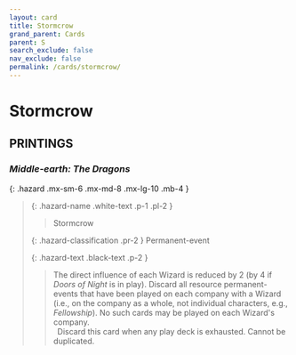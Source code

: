 ```yaml
---
layout: card
title: Stormcrow
grand_parent: Cards
parent: S
search_exclude: false
nav_exclude: false
permalink: /cards/stormcrow/
---
```


# Stormcrow


## PRINTINGS


### _Middle-earth: The Dragons_

{: .hazard .mx-sm-6 .mx-md-8 .mx-lg-10 .mb-4 }
> {: .hazard-name .white-text .p-1 .pl-2 }
> > <div class="hazard-mp"></div>
> > <div class="card-name">Stormcrow</div>
>
> {: .hazard-classification .pr-2 }
> Permanent-event
>
> {: .hazard-text .black-text .p-2 }
> > The direct influence of each Wizard is reduced by 2 (by 4 if _Doors of Night_ is in play). Discard all resource permanent-events that have been played on each company with a Wizard (i.e., on the company as a whole, not individual characters, e.g., _Fellowship_). No such cards may be played on each Wizard's company. <br>&ensp;Discard this card when any play deck is exhausted. Cannot be duplicated. 
>
